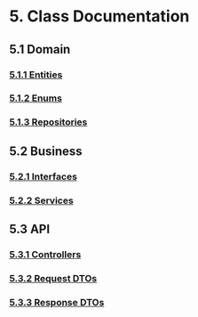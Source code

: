 # 5. Class Documentation
## 5.1 Domain
### [ 5.1.1 Entities ](domain/entities)
### [ 5.1.2 Enums ](domain/enums)
### [ 5.1.3 Repositories ](domain/repositories)
## 5.2 Business
### [ 5.2.1 Interfaces ](business/interfaces)
### [ 5.2.2 Services ](business/services)
## 5.3 API
### [ 5.3.1 Controllers ](api/controllers)
### [ 5.3.2 Request DTOs ](api/requests)
### [ 5.3.3 Response DTOs ](api/responses)